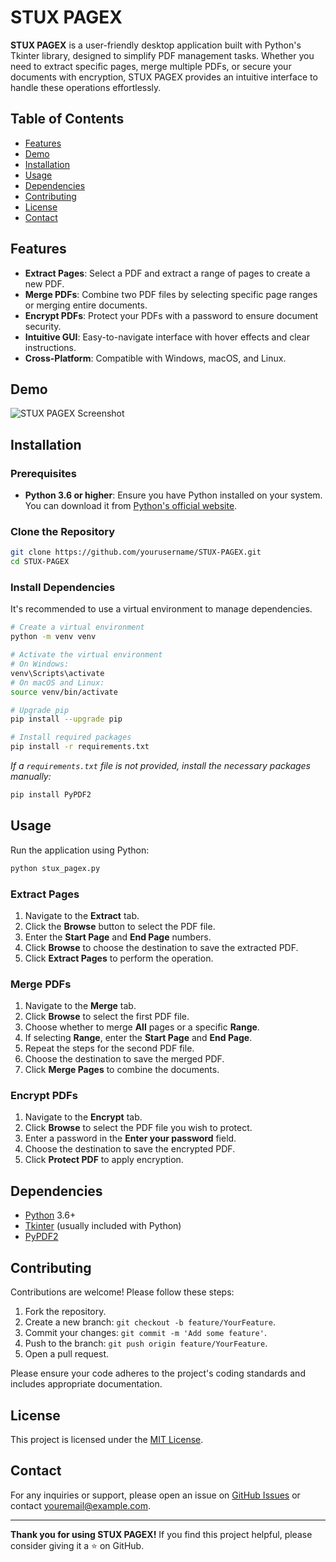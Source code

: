 # STUX PAGEX

**STUX PAGEX** is a user-friendly desktop application built with Python's Tkinter library, designed to simplify PDF management tasks. Whether you need to extract specific pages, merge multiple PDFs, or secure your documents with encryption, STUX PAGEX provides an intuitive interface to handle these operations effortlessly.

## Table of Contents

- [Features](#features)
- [Demo](#demo)
- [Installation](#installation)
- [Usage](#usage)
- [Dependencies](#dependencies)
- [Contributing](#contributing)
- [License](#license)
- [Contact](#contact)

## Features

- **Extract Pages**: Select a PDF and extract a range of pages to create a new PDF.
- **Merge PDFs**: Combine two PDF files by selecting specific page ranges or merging entire documents.
- **Encrypt PDFs**: Protect your PDFs with a password to ensure document security.
- **Intuitive GUI**: Easy-to-navigate interface with hover effects and clear instructions.
- **Cross-Platform**: Compatible with Windows, macOS, and Linux.

## Demo

![STUX PAGEX Screenshot]([https://ibb.co/8MDRkBd])


## Installation

### Prerequisites

- **Python 3.6 or higher**: Ensure you have Python installed on your system. You can download it from [Python's official website](https://www.python.org/downloads/).

### Clone the Repository

```bash
git clone https://github.com/yourusername/STUX-PAGEX.git
cd STUX-PAGEX
```

### Install Dependencies

It's recommended to use a virtual environment to manage dependencies.

```bash
# Create a virtual environment
python -m venv venv

# Activate the virtual environment
# On Windows:
venv\Scripts\activate
# On macOS and Linux:
source venv/bin/activate

# Upgrade pip
pip install --upgrade pip

# Install required packages
pip install -r requirements.txt
```

*If a `requirements.txt` file is not provided, install the necessary packages manually:*

```bash
pip install PyPDF2
```

## Usage

Run the application using Python:

```bash
python stux_pagex.py
```

### Extract Pages

1. Navigate to the **Extract** tab.
2. Click the **Browse** button to select the PDF file.
3. Enter the **Start Page** and **End Page** numbers.
4. Click **Browse** to choose the destination to save the extracted PDF.
5. Click **Extract Pages** to perform the operation.

### Merge PDFs

1. Navigate to the **Merge** tab.
2. Click **Browse** to select the first PDF file.
3. Choose whether to merge **All** pages or a specific **Range**.
4. If selecting **Range**, enter the **Start Page** and **End Page**.
5. Repeat the steps for the second PDF file.
6. Choose the destination to save the merged PDF.
7. Click **Merge Pages** to combine the documents.

### Encrypt PDFs

1. Navigate to the **Encrypt** tab.
2. Click **Browse** to select the PDF file you wish to protect.
3. Enter a password in the **Enter your password** field.
4. Choose the destination to save the encrypted PDF.
5. Click **Protect PDF** to apply encryption.

## Dependencies

- [Python](https://www.python.org/) 3.6+
- [Tkinter](https://docs.python.org/3/library/tkinter.html) (usually included with Python)
- [PyPDF2](https://pypi.org/project/PyPDF2/)

## Contributing

Contributions are welcome! Please follow these steps:

1. Fork the repository.
2. Create a new branch: `git checkout -b feature/YourFeature`.
3. Commit your changes: `git commit -m 'Add some feature'`.
4. Push to the branch: `git push origin feature/YourFeature`.
5. Open a pull request.

Please ensure your code adheres to the project's coding standards and includes appropriate documentation.

## License

This project is licensed under the [MIT License](LICENSE).

## Contact

For any inquiries or support, please open an issue on [GitHub Issues](https://github.com/yourusername/STUX-PAGEX/issues) or contact [youremail@example.com](mailto:youremail@example.com).

---

**Thank you for using STUX PAGEX!** If you find this project helpful, please consider giving it a ⭐ on GitHub.
